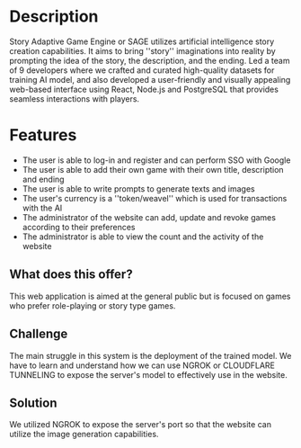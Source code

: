 # Description
Story Adaptive Game Engine or SAGE utilizes artificial intelligence story creation capabilities. It aims to bring ''story'' imaginations into reality by prompting the idea of the story, the description, and the ending. Led a team of 9 developers where we crafted and curated high-quality datasets for training AI model, and also developed a user-friendly and visually appealing web-based interface using React, Node.js and PostgreSQL that provides seamless interactions with players.

# Features
- The user is able to log-in and register and can perform SSO with Google
- The user is able to add their own game with their own title, description and ending
- The user is able to write prompts to generate texts and images
- The user's currency is a ''token/weavel'' which is used for transactions with the AI
- The administrator of the website can add, update and revoke games according to their preferences
- The administrator is able to view the count and the activity of the website

## What does this offer?
This web application is aimed at the general public but is focused on games who prefer role-playing or story type games.

## Challenge
The main struggle in this system is the deployment of the trained model. We have to learn and understand how we can use NGROK or CLOUDFLARE TUNNELING to expose the server's model to effectively use in the website.

## Solution
We utilized NGROK to expose the server's port so that the website can utilize the image generation capabilities.
